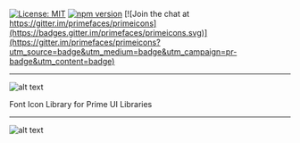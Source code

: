 [![License: MIT](https://img.shields.io/badge/License-MIT-yellow.svg)](https://opensource.org/licenses/MIT)
[![npm version](https://badge.fury.io/js/primeicons.svg)](https://badge.fury.io/js/primeicons)
[![Join the chat at https://gitter.im/primefaces/primeicons](https://badges.gitter.im/primefaces/primeicons.svg)](https://gitter.im/primefaces/primeicons?utm_source=badge&utm_medium=badge&utm_campaign=pr-badge&utm_content=badge)

---

![alt text](https://www.primefaces.org/wp-content/uploads/2018/07/primeicons-logo.svg "PrimeIcons")

Font Icon Library for Prime UI Libraries

---

![alt text](https://www.primefaces.org/wp-content/uploads/2018/07/prime-icons.png "PrimeIcons")
